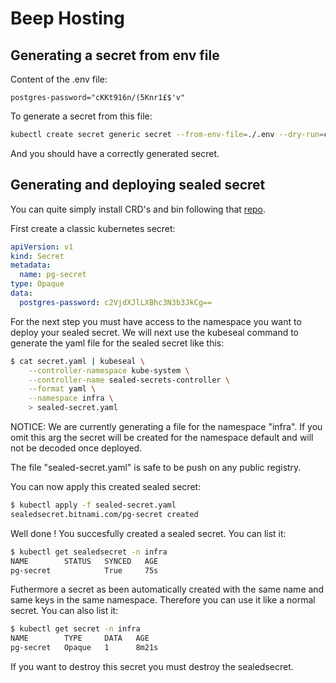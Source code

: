 # Beep Hosting

## Generating a secret from env file

Content of the .env file: 
```.env
postgres-password="cKKt916n/(5Knr1£$'v"
```
To generate a secret from this file:

```bash
kubectl create secret generic secret --from-env-file=./.env --dry-run=client -o yaml > secret.yaml
```

And you should have a correctly generated secret. 

## Generating and deploying sealed secret

You can quite simply install CRD's and bin following that [repo](https://github.com/bitnami-labs/sealed-secrets).

First create a classic kubernetes secret: 

```yaml
apiVersion: v1
kind: Secret
metadata:
  name: pg-secret
type: Opaque
data:
  postgres-password: c2VjdXJlLXBhc3N3b3JkCg==
```

For the next step you must have access to the namespace you want to deploy your sealed secret.
We will next use the kubeseal command to generate the yaml file for the sealed secret like this:  

```bash
$ cat secret.yaml | kubeseal \
    --controller-namespace kube-system \
    --controller-name sealed-secrets-controller \
    --format yaml \
    --namespace infra \
    > sealed-secret.yaml
```

NOTICE: We are currently generating a file for the namespace "infra". If you omit this arg the secret will be created for the namespace default and will not be decoded once deployed.

The file "sealed-secret.yaml" is safe to be push on any public registry.

You can now apply this created sealed secret:

```bash
$ kubectl apply -f sealed-secret.yaml
sealedsecret.bitnami.com/pg-secret created
```

Well done ! You succesfully created a sealed secret. You can list it: 

```bash 
$ kubectl get sealedsecret -n infra
NAME        STATUS   SYNCED   AGE
pg-secret            True     75s
```
Futhermore a secret as been automatically created with the same name and same keys in the same namespace. Therefore you can use it like a normal secret. You can also list it:

```bash
$ kubectl get secret -n infra
NAME        TYPE     DATA   AGE
pg-secret   Opaque   1      8m21s
```

If you want to destroy this secret you must destroy the sealedsecret.
